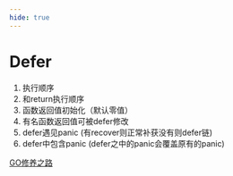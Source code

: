 ```yaml
---
hide: true
---
```

# Defer

1. 执行顺序
2. 和return执行顺序
3. 函数返回值初始化（默认零值）
4. 有名函数返回值可被defer修改
5. defer遇见panic (有recover则正常补获没有则defer链)
6. defer中包含panic (defer之中的panic会覆盖原有的panic)



[GO修养之路](https://www.yuque.com/aceld/golang/ithv8f)